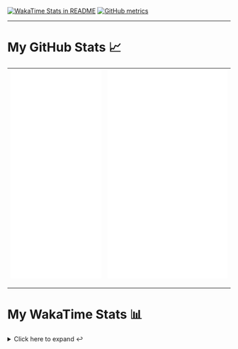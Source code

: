[![WakaTime Stats in README](https://github.com/LOsioChico/LOsioChico/actions/workflows/waka.yml/badge.svg)](https://github.com/LOsioChico/LOsioChico/actions/workflows/waka.yml) [![GitHub metrics](https://github.com/LOsioChico/LOsioChico/actions/workflows/metrics.yml/badge.svg)](https://github.com/LOsioChico/LOsioChico/actions/workflows/metrics.yml)

---

# My GitHub Stats 📈

| ![](./assets/metrics.svg) | ![](./assets/metrics2.svg) |
| ------------------------- | -------------------------- |

---

# My WakaTime Stats 📊

<details>
<summary>Click here to expand ↩️</summary>
<br>

<!--START_SECTION:waka-->
![Code Time](http://img.shields.io/badge/Code%20Time-1%2C543%20hrs%2040%20mins-blue)

![Lines of code](https://img.shields.io/badge/From%20Hello%20World%20I%27ve%20Written-309.9%20thousand%20lines%20of%20code-blue)

**🐱 My GitHub Data** 

> 📦 479.8 kB Used in GitHub's Storage 
 > 
> 🏆 671 Contributions in the Year 2024
 > 
> 🚫 Not Opted to Hire
 > 
> 📜 28 Public Repositories 
 > 
> 🔑 14 Private Repositories 
 > 
**I'm a Night 🦉** 

```text
🌞 Morning                498 commits         ████░░░░░░░░░░░░░░░░░░░░░   14.86 % 
🌆 Daytime                1001 commits        ███████░░░░░░░░░░░░░░░░░░   29.86 % 
🌃 Evening                1079 commits        ████████░░░░░░░░░░░░░░░░░   32.19 % 
🌙 Night                  774 commits         ██████░░░░░░░░░░░░░░░░░░░   23.09 % 
```
📅 **I'm Most Productive on Saturday** 

```text
Monday                   468 commits         ███░░░░░░░░░░░░░░░░░░░░░░   13.96 % 
Tuesday                  494 commits         ████░░░░░░░░░░░░░░░░░░░░░   14.74 % 
Wednesday                381 commits         ███░░░░░░░░░░░░░░░░░░░░░░   11.37 % 
Thursday                 622 commits         █████░░░░░░░░░░░░░░░░░░░░   18.56 % 
Friday                   526 commits         ████░░░░░░░░░░░░░░░░░░░░░   15.69 % 
Saturday                 624 commits         █████░░░░░░░░░░░░░░░░░░░░   18.62 % 
Sunday                   237 commits         ██░░░░░░░░░░░░░░░░░░░░░░░   07.07 % 
```


📊 **This Week I Spent My Time On** 

```text
💬 Programming Languages: 
Scala                    8 hrs 41 mins       ██████████████████░░░░░░░   72.88 % 
JavaScript               52 mins             ██░░░░░░░░░░░░░░░░░░░░░░░   07.28 % 
Other                    36 mins             █░░░░░░░░░░░░░░░░░░░░░░░░   05.05 % 
Markdown                 29 mins             █░░░░░░░░░░░░░░░░░░░░░░░░   04.18 % 
JSON                     24 mins             █░░░░░░░░░░░░░░░░░░░░░░░░   03.38 % 
```

**I Mostly Code in TypeScript** 

```text
TypeScript               23 repos            ████████████░░░░░░░░░░░░░   46.94 % 
Scala                    4 repos             ██░░░░░░░░░░░░░░░░░░░░░░░   08.16 % 
Python                   3 repos             ██░░░░░░░░░░░░░░░░░░░░░░░   06.12 % 
Astro                    2 repos             █░░░░░░░░░░░░░░░░░░░░░░░░   04.08 % 
Go                       2 repos             █░░░░░░░░░░░░░░░░░░░░░░░░   04.08 % 
```




 Last Updated on 02/07/2024 00:52:26 UTC
<!--END_SECTION:waka-->

## </details>
